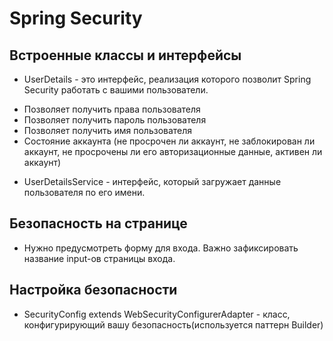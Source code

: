 # Spring Security

## Встроенные классы и интерфейсы

* UserDetails - это интерфейс, реализация которого позволит Spring Security работать с вашими пользователи.

- Позволяет получить права пользователя
- Позволяет получить пароль пользователя
- Позволяет получить имя пользователя
- Состояние аккаунта (не просрочен ли аккаунт, не заблокирован ли аккаунт, не просрочены ли его авторизационные данные, активен ли аккаунт)

* UserDetailsService - интерфейс, который загружает данные пользователя по его имени.

## Безопасность на странице

* Нужно предусмотреть форму для входа. Важно зафиксировать название input-ов страницы входа.

## Настройка безопасности

* SecurityConfig extends WebSecurityConfigurerAdapter - класс, конфигурирующий вашу безопасность(используется паттерн Builder)

